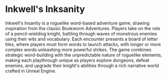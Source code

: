 # Inkwell's Inksanity

Inkwell's Insanity is a roguelike word-based adventure game, drawing inspiration from the classic Bookworm Adventures.
Players take on the role of a pencil-wielding knight, battling through waves of monstrous enemies using their wits and vocabulary.
Each encounter presents a board of letter tiles, where players must form words to launch attacks, with longer or more complex words unleashing more powerful strikes. 
The game combines strategic word-building with the unpredictable nature of roguelike elements, making each playthrough unique as players explore dungeons, defeat enemies, 
and upgrade their knight's abilities through a rich narrative world crafted in Unreal Engine.
